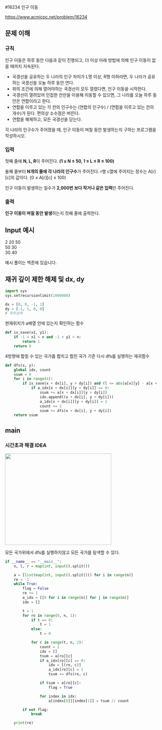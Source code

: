 #16234 인구 이동

https://www.acmicpc.net/problem/16234

## 문제 이해

### 규칙

인구 이동은 하루 동안 다음과 같이 진행되고, 더 이상 아래 방법에 의해 인구 이동이 없을 때까지 지속된다.

* 국경선을 공유하는 두 나라의 인구 차이가 L명 이상, R명 이하라면, 두 나라가 공유하는 국경선을 오늘 하루 동안 연다.
* 위의 조건에 의해 열어야하는 국경선이 모두 열렸다면, 인구 이동을 시작한다.
* 국경선이 열려있어 인접한 칸만을 이용해 이동할 수 있으면, 그 나라를 오늘 하루 동안은 연합이라고 한다.
* 연합을 이루고 있는 각 칸의 인구수는 (연합의 인구수) / (연합을 이루고 있는 칸의 개수)가 된다. 편의상 소수점은 버린다.
* 연합을 해체하고, 모든 국경선을 닫는다.

각 나라의 인구수가 주어졌을 때, 인구 이동이 며칠 동안 발생하는지 구하는 프로그램을 작성하시오.

### 입력

첫째 줄에 **N, L, R**이 주어진다. **(1 ≤ N ≤ 50, 1 ≤ L ≤ R ≤ 100)**

둘째 줄부터 **N개의 줄에 각 나라의 인구수**가 주어진다. r행 c열에 주어지는 정수는 A[r][c]의 값이다. (0 ≤ A[r][c] ≤ 100)

인구 이동이 발생하는 일수가 **2,000번 보다 작거나 같은 입력**만 주어진다.

### 출력

**인구 이동이 며칠 동안 발생**하는지 첫째 줄에 출력한다.

## Input 예시

2 20 50<br>
50 30<br>
30 40<br>

예시 풀이는 백준에 있습니다.

## 재귀 깊이 제한 해제 및 dx, dy

```python
import sys
sys.setrecursionlimit(1000000)

dx = [0, 0, -1, 1]
dy = [-1, 1, 0, 0]
# 좌우상하
```

현재위치가 a배열 안에 있는지 확인하는 함수
```python
def is_save(x1, y1):
    if -1 < x1 < n and -1 < y1 < n:
        return 1
    return 0
```

4방향에 합칠 수 있는 국가를 합치고 합친 국가 기준 다시 dfs를 실행하는 재귀함수
```python
def dfs(x, y):
    global idx, count
    ssum = 0
    for i in range(4):
        if is_save(x + dx[i], y + dy[i]) and (l <= abs(a[x][y] - a[x + dx[i]][y + dy[i]]) <= r):
            if a_idx[x + dx[i]][y + dy[i]] == 0:
                ssum += a[x + dx[i]][y + dy[i]]
                idx.append((x + dx[i], y + dy[i]))
                a_idx[x + dx[i]][y + dy[i]] = 1
                count += 1
                ssum += dfs(x + dx[i], y + dy[i])
    return ssum
```

## main

### 시간초과 해결 IDEA

<img src="https://user-images.githubusercontent.com/51112432/126535784-42cf7d9e-cbb9-4eee-8c22-db95cd1f3f70.png" width="350" height="300"/>

모든 국가위에서 dfs를 실행하지않고 모든 국가를 탐색할 수 있다.
```python
if __name__ == "__main__":
    n, l, r = map(int, input().split())

    a = [list(map(int, input().split())) for i in range(n)]
    re = -1
    while True:
        flag = False
        re += 1
        a_idx = [[0 for i in range(n)] for j in range(n)]
        idx = []

        t = 1
        for ro in range(0, n, 1):
            if t == 0:
                t = 1
            else:
                t = 0

            for c in range(t, n, 2):
                count = 1
                idx = []
                tsum = a[ro][c]
                if a_idx[ro][c] == 0:
                    idx = [(ro, c)]
                    a_idx[ro][c] = 1
                    tsum += dfs(ro, c)

                if tsum > a[ro][c]:
                    flag = True

                for index in idx:
                    a[index[0]][index[1]] = tsum // count

        if not flag:
            break

    print(re)
```